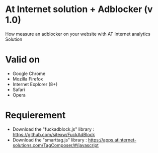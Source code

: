 # At Internet solution + Adblocker (v 1.0)

How measure an adblocker on your website with AT Internet analytics Solution

# Valid on

- Google Chrome
- Mozilla Firefox
- Internet Explorer (8+)
- Safari
- Opera

# Requierement

- Download the "fuckadblock.js" library : https://github.com/sitexw/FuckAdBlock
- Download the "smarttag.js" library : https://apps.atinternet-solutions.com/TagComposer/#/javascript

